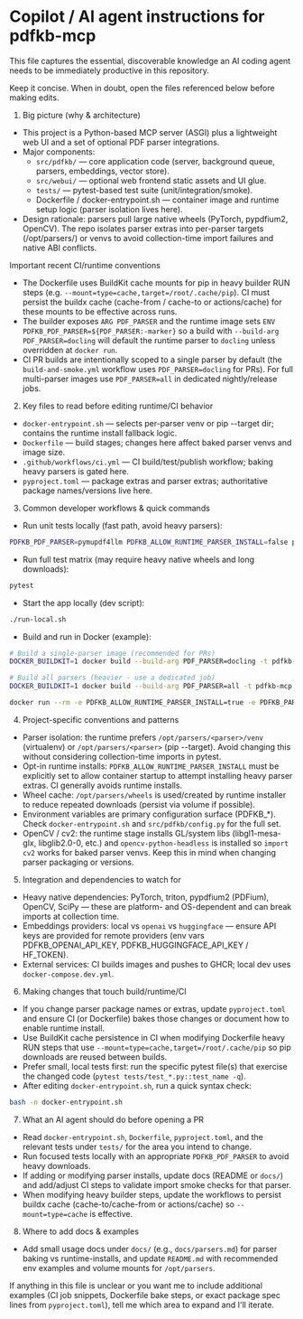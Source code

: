# Copilot / AI agent instructions for pdfkb-mcp

This file captures the essential, discoverable knowledge an AI coding agent needs to be immediately productive in this repository.

Keep it concise. When in doubt, open the files referenced below before making edits.

1) Big picture (why & architecture)
- This project is a Python-based MCP server (ASGI) plus a lightweight web UI and a set of optional PDF parser integrations.
- Major components:
  - `src/pdfkb/` — core application code (server, background queue, parsers, embeddings, vector store).
  - `src/webui/` — optional web frontend static assets and UI glue.
  - `tests/` — pytest-based test suite (unit/integration/smoke).
  - Dockerfile / docker-entrypoint.sh — container image and runtime setup logic (parser isolation lives here).
- Design rationale: parsers pull large native wheels (PyTorch, pypdfium2, OpenCV). The repo isolates parser extras into per-parser targets (/opt/parsers/<parser>) or venvs to avoid collection-time import failures and native ABI conflicts.

Important recent CI/runtime conventions
- The Dockerfile uses BuildKit cache mounts for pip in heavy builder RUN steps (e.g. `--mount=type=cache,target=/root/.cache/pip`). CI must persist the buildx cache (cache-from / cache-to or actions/cache) for these mounts to be effective across runs.
- The builder exposes `ARG PDF_PARSER` and the runtime image sets `ENV PDFKB_PDF_PARSER=${PDF_PARSER:-marker}` so a build with `--build-arg PDF_PARSER=docling` will default the runtime parser to `docling` unless overridden at `docker run`.
- CI PR builds are intentionally scoped to a single parser by default (the `build-and-smoke.yml` workflow uses `PDF_PARSER=docling` for PRs). For full multi-parser images use `PDF_PARSER=all` in dedicated nightly/release jobs.

2) Key files to read before editing runtime/CI behavior
- `docker-entrypoint.sh` — selects per-parser venv or pip --target dir; contains the runtime install fallback logic.
- `Dockerfile` — build stages; changes here affect baked parser venvs and image size.
- `.github/workflows/ci.yml` — CI build/test/publish workflow; baking heavy parsers is gated here.
- `pyproject.toml` — package extras and parser extras; authoritative package names/versions live here.

3) Common developer workflows & quick commands
- Run unit tests locally (fast path, avoid heavy parsers):
```bash
PDFKB_PDF_PARSER=pymupdf4llm PDFKB_ALLOW_RUNTIME_PARSER_INSTALL=false pytest -q
```
- Run full test matrix (may require heavy native wheels and long downloads):
```bash
pytest
```
- Start the app locally (dev script):
```bash
./run-local.sh
```
- Build and run in Docker (example):
```bash
# Build a single-parser image (recommended for PRs)
DOCKER_BUILDKIT=1 docker build --build-arg PDF_PARSER=docling -t pdfkb-mcp:docling .

# Build all parsers (heavier - use a dedicated job)
DOCKER_BUILDKIT=1 docker build --build-arg PDF_PARSER=all -t pdfkb-mcp:all .

docker run --rm -e PDFKB_ALLOW_RUNTIME_PARSER_INSTALL=true -e PDFKB_PARSERS_TO_INSTALL=marker -v /tmp/pdfkb-parsers:/opt/parsers pdfkb-mcp
```

4) Project-specific conventions and patterns
- Parser isolation: the runtime prefers `/opt/parsers/<parser>/venv` (virtualenv) or `/opt/parsers/<parser>` (pip --target). Avoid changing this without considering collection-time imports in pytest.
- Opt-in runtime installs: `PDFKB_ALLOW_RUNTIME_PARSER_INSTALL` must be explicitly set to allow container startup to attempt installing heavy parser extras. CI generally avoids runtime installs.
- Wheel cache: `/opt/parsers/wheels` is used/created by runtime installer to reduce repeated downloads (persist via volume if possible).
- Environment variables are primary configuration surface (PDFKB_*). Check `docker-entrypoint.sh` and `src/pdfkb/config.py` for the full set.
- OpenCV / cv2: the runtime stage installs GL/system libs (libgl1-mesa-glx, libglib2.0-0, etc.) and `opencv-python-headless` is installed so `import cv2` works for baked parser venvs. Keep this in mind when changing parser packaging or versions.

5) Integration and dependencies to watch for
- Heavy native dependencies: PyTorch, triton, pypdfium2 (PDFium), OpenCV, SciPy — these are platform- and OS-dependent and can break imports at collection time.
- Embeddings providers: local vs `openai` vs `huggingface` — ensure API keys are provided for remote providers (env vars PDFKB_OPENAI_API_KEY, PDFKB_HUGGINGFACE_API_KEY / HF_TOKEN).
- External services: CI builds images and pushes to GHCR; local dev uses `docker-compose.dev.yml`.

6) Making changes that touch build/runtime/CI
- If you change parser package names or extras, update `pyproject.toml` and ensure CI (or Dockerfile) bakes those changes or document how to enable runtime install.
- Use BuildKit cache persistence in CI when modifying Dockerfile heavy RUN steps that use `--mount=type=cache,target=/root/.cache/pip` so pip downloads are reused between builds.
- Prefer small, local tests first: run the specific pytest file(s) that exercise the changed code (`pytest tests/test_*.py::test_name -q`).
- After editing `docker-entrypoint.sh`, run a quick syntax check:
```bash
bash -n docker-entrypoint.sh
```

7) What an AI agent should do before opening a PR
- Read `docker-entrypoint.sh`, `Dockerfile`, `pyproject.toml`, and the relevant tests under `tests/` for the area you intend to change.
- Run focused tests locally with an appropriate `PDFKB_PDF_PARSER` to avoid heavy downloads.
- If adding or modifying parser installs, update docs (README or `docs/`) and add/adjust CI steps to validate import smoke checks for that parser.
- When modifying heavy builder steps, update the workflows to persist buildx cache (cache-to/cache-from or actions/cache) so `--mount=type=cache` is effective.

8) Where to add docs & examples
- Add small usage docs under `docs/` (e.g., `docs/parsers.md`) for parser baking vs runtime-installs, and update `README.md` with recommended env examples and volume mounts for `/opt/parsers`.

If anything in this file is unclear or you want me to include additional examples (CI job snippets, Dockerfile bake steps, or exact package spec lines from `pyproject.toml`), tell me which area to expand and I'll iterate.